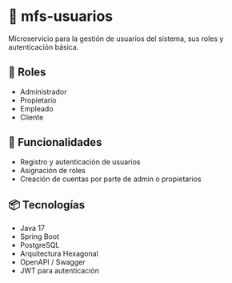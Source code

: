 # 👥 mfs-usuarios

Microservicio para la gestión de usuarios del sistema, sus roles y autenticación básica.

## 👤 Roles
- Administrador
- Propietario
- Empleado
- Cliente

## 🔧 Funcionalidades
- Registro y autenticación de usuarios
- Asignación de roles
- Creación de cuentas por parte de admin o propietarios

## 📦 Tecnologías
- Java 17
- Spring Boot
- PostgreSQL
- Arquitectura Hexagonal
- OpenAPI / Swagger
- JWT para autenticación
